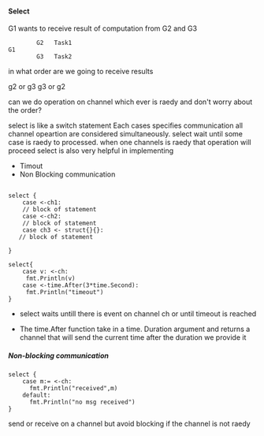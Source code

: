 #### Select

G1 wants to receive result of computation from G2 and G3

```
        G2   Task1
G1
        G3   Task2

```

in what order are we going to receive results

g2 or g3
g3 or g2

can we do operation on channel which ever is raedy and don't worry about the order?

select is like a switch statement
Each cases specifies communication
all channel opeartion are considered simultaneously.
select wait until some case is raedy to processed.
when one channels is raedy that operation will proceed
select is also very helpful in implementing
  - Timout 
  - Non Blocking communication

```

select {
    case <-ch1:
    // block of statement
    case <-ch2:
    // block of statement
    case ch3 <- struct{}{}:
   // block of statement

}
```

```
select{
    case v: <-ch:
     fmt.Println(v)
    case <-time.After(3*time.Second):
     fmt.Println("timeout")
}

```

- select waits untill there is event on channel ch or until timeout is reached

- The time.After function take in a time. Duration argument and returns a channel that will send 
the current time after the duration we provide it

##### Non-blocking communication
```
select {
    case m:= <-ch:
      fmt.Println("received",m)
    default:
      fmt.Println("no msg received")
}
```

send or receive on a channel but avoid blocking if the channel is not raedy

